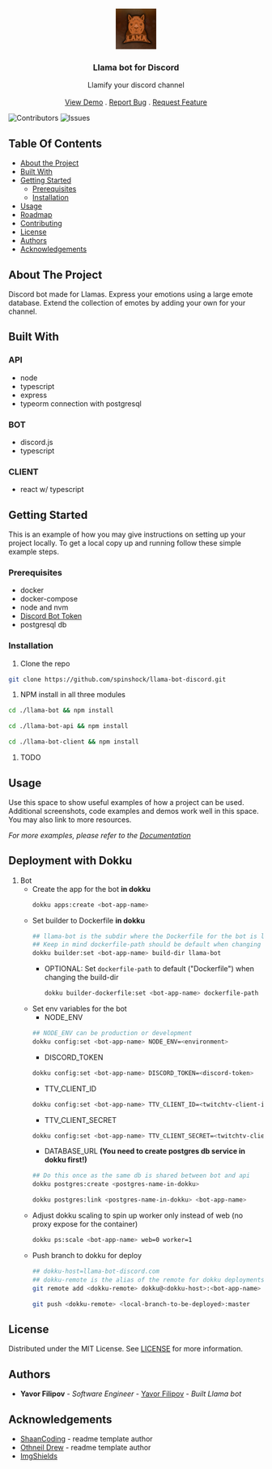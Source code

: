 <br/>
<p align="center">
  <a href="https://github.com/spinshock/llama-bot-discord">
    <img src="./images/logo.png" alt="Logo" width="80" height="80">
  </a>

  <h3 align="center">Llama bot for Discord</h3>

  <p align="center">
    Llamify your discord channel
    <br/>
    <br/>
    <a href="https://github.com/spinshock/llama-bot-discord">View Demo</a>
    .
    <a href="https://github.com/spinshock/llama-bot-discord/issues">Report Bug</a>
    .
    <a href="https://github.com/spinshock/llama-bot-discord/issues">Request Feature</a>
  </p>
</p>

![Contributors](https://img.shields.io/github/contributors/spinshock/llama-bot-discord?color=dark-green)
![Issues](https://img.shields.io/github/issues/spinshock/llama-bot-discord)

## Table Of Contents

* [About the Project](#about-the-project)
* [Built With](#built-with)
* [Getting Started](#getting-started)
  * [Prerequisites](#prerequisites)
  * [Installation](#installation)
* [Usage](#usage)
* [Roadmap](#roadmap)
* [Contributing](#contributing)
* [License](#license)
* [Authors](#authors)
* [Acknowledgements](#acknowledgements)

## About The Project

Discord bot made for Llamas. Express your emotions using a large emote database. Extend the collection of emotes by adding your own for your channel.

## Built With

### API
- node
- typescript
- express
- typeorm connection with postgresql

### BOT
- discord.js
- typescript

### CLIENT
- react w/ typescript

## Getting Started

This is an example of how you may give instructions on setting up your project locally.
To get a local copy up and running follow these simple example steps.

### Prerequisites

* docker
* docker-compose
* node and nvm
* [Discord Bot Token](https://discord.com/developers/applications/)
* postgresql db

### Installation

1. Clone the repo

```sh
git clone https://github.com/spinshock/llama-bot-discord.git
```

1. NPM install in all three modules 
```bash
cd ./llama-bot && npm install
```
```bash
cd ./llama-bot-api && npm install
```
```bash
cd ./llama-bot-client && npm install
```

1. TODO

## Usage

Use this space to show useful examples of how a project can be used. Additional screenshots, code examples and demos work well in this space. You may also link to more resources.

_For more examples, please refer to the [Documentation](https://example.com)_

## Deployment with Dokku
1. Bot
    * Create the app for the bot **in dokku**
      ```bash
      dokku apps:create <bot-app-name>
      ```
    * Set builder to Dockerfile **in dokku**
      ```bash
      ## llama-bot is the subdir where the Dockerfile for the bot is located
      ## Keep in mind dockerfile-path should be default when changing build-dir
      dokku builder:set <bot-app-name> build-dir llama-bot
      ```
        * OPTIONAL: Set `dockerfile-path` to default ("Dockerfile") when changing the build-dir 
          ```bash
          dokku builder-dockerfile:set <bot-app-name> dockerfile-path
          ```
    * Set env variables for the bot
        * NODE_ENV
        ```bash
        ## NODE_ENV can be production or development
        dokku config:set <bot-app-name> NODE_ENV=<environment>
        ```
        * DISCORD_TOKEN
        ```bash
        dokku config:set <bot-app-name> DISCORD_TOKEN=<discord-token>
        ```
        * TTV_CLIENT_ID
        ```bash
        dokku config:set <bot-app-name> TTV_CLIENT_ID=<twitchtv-client-id>
        ```
        * TTV_CLIENT_SECRET
        ```bash
        dokku config:set <bot-app-name> TTV_CLIENT_SECRET=<twitchtv-client-secret>
        ```
        * DATABASE_URL **(You need to create postgres db service in dokku first!)**
        ```bash
        ## Do this once as the same db is shared between bot and api
        dokku postgres:create <postgres-name-in-dokku>
        ```
        ```bash
        dokku postgres:link <postgres-name-in-dokku> <bot-app-name>
        ```
    * Adjust dokku scaling to spin up worker only instead of web (no proxy expose for the container)
      ```bash
      dokku ps:scale <bot-app-name> web=0 worker=1
      ```
    * Push branch to dokku for deploy
      ```bash
      ## dokku-host=llama-bot-discord.com
      ## dokku-remote is the alias of the remote for dokku deployments / dokku or dokku-dev by default
      git remote add <dokku-remote> dokku@<dokku-host>:<bot-app-name>
      ```
      ```bash
      git push <dokku-remote> <local-branch-to-be-deployed>:master
      ```

## License

Distributed under the MIT License. See [LICENSE](https://github.com/spinshock/llama-bot-discord/blob/main/LICENSE.md) for more information.

## Authors

* **Yavor Filipov** - *Software Engineer* - [Yavor Filipov](https://github.com/spinshock/) - *Built Llama bot*

## Acknowledgements

* [ShaanCoding](https://github.com/ShaanCoding/) - readme template author
* [Othneil Drew](https://github.com/othneildrew/Best-README-Template) - readme template author
* [ImgShields](https://shields.io/)
